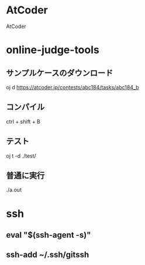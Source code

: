 # AtCoder
AtCoder

# online-judge-tools
## サンプルケースのダウンロード
oj d https://atcoder.jp/contests/abc184/tasks/abc184_b

## コンパイル
ctrl + shift + B

## テスト
oj t -d ./test/

## 普通に実行
./a.out

# ssh
## eval "$(ssh-agent -s)"
## ssh-add ~/.ssh/gitssh